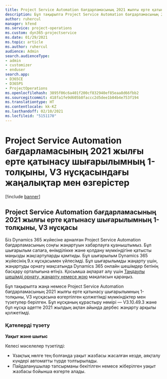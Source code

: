 ```yaml
---
title: Project Service Automation бағдарламасының 2021 жылғы ерте қатынасу шығарылымның 1-толқыны, V3 нұсқасындағы жаңалықтар мен өзгерістер
description: Бұл тақырыпта Project Service Automation бағдарламасының 2021 жылғы ерте қатынасу шығарылымның 1-толқыны, V3 нұсқасындағы қолжетімді мүмкіндіктер мен түзетулер берілген.
author: ruhercul
manager: kfend
ms.service: project-operations
ms.custom: dyn365-projectservice
ms.date: 01/29/2021
ms.topic: article
ms.author: ruhercul
audience: Admin
search.audienceType:
- admin
- customizer
- enduser
search.app:
- D365CE
- D365PS
- ProjectOperations
ms.openlocfilehash: 3895f06c6a401f200cf832940ef85eaa8d66fbb2
ms.sourcegitcommit: 418fa1fe9d605b8faccc2d5dee1b04b4e753f194
ms.translationtype: HT
ms.contentlocale: kk-KZ
ms.lasthandoff: 02/10/2021
ms.locfileid: "5151170"
---
```

# <a name="whats-new-or-changed-in-project-service-automation-early-access-wave-1-2021-v3"></a>Project Service Automation бағдарламасының 2021 жылғы ерте қатынасу шығарылымның 1-толқыны, V3 нұсқасындағы жаңалықтар мен өзгерістер

[!include [banner](../includes/psa-now-project-operations.md)]

## <a name="project-service-automation-early-access-wave-1-2021-v3"></a>Project Service Automation бағдарламасының 2021 жылғы ерте қатынасу шығарылымның 1-толқыны, V3 нұсқасы

Біз Dynamics 365 жүйесіне арналған Project Service Automation бағдарламасының соңғы жаңартуын хабарлауға қуаныштымыз. Бұл шығарылым сапаға, өнімділікке және қолдану мүмкіндігіне қатысты маңызды жақсартуларды қамтиды. Бұл шығарылым Dynamics 365 жүйесінің 9.x нұсқасымен үйлесімді. Бұл шығарылымды жаңарту үшін, жаңартуды орнату мақсатында Dynamics 365 онлайн шешімдер бетінің басқару орталығына өтіңіз. Қосымша ақпарат алу үшін [Таңдаулы шешімді орнату, жаңарту немесе жою](https://docs.microsoft.com/power-platform/admin/install-remove-preferred-solution) мақаласын қараңыз.

Бұл тақырыпта жаңа немесе Project Service Automation бағдарламасының 2021 жылғы ерте қатынасу шығарылымның 1-толқыны, V3 нұсқасына өзгертілген қолжетімді мүмкіндіктер мен түзетулер берілген. Бұл нұсқаның құрастыру нөмірі — V3.10.49.3 және бұл нұсқа әдетте 2021 жылдың ақпан айында дербес жаңарту арқылы қолжетімді.


### <a name="bug-fixes"></a>Қателерді түзету

**Уақыт және шығыс**

Келесі мәселелер түзетілді:

- Ұзақтық нөлге тең болғанда уақыт жазбасы жасалған кезде, аяқталу күндері автоматты түрде толтырылады.
- Пайдаланушылар тапсырманы бекітілген немесе жіберілген уақыт жазбасы бойынша өзгерте алады.
